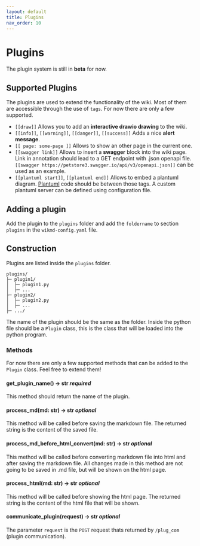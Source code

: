 ```yaml
---
layout: default
title: Plugins
nav_order: 10
---
```


# Plugins

The plugin system is still in **beta** for now.

## Supported Plugins

The plugins are used to extend the functionality of the wiki. Most of them are accessible through the use of `tags`.
For now there are only a few supported.  

- `[[draw]]` Allows you to add an **interactive drawio drawing** to the wiki.  
- `[[info]]`, `[[warning]]`, `[[danger]]`, `[[success]]` Adds a nice **alert message**.
- `[[ page: some-page ]]` Allows to show an other page in the current one.
- `[[swagger link]]` Allows to insert a **swagger** block into the wiki page. Link in annotation should lead 
  to a GET endpoint with .json openapi file. `[[swagger https://petstore3.swagger.io/api/v3/openapi.json]]` 
  can be used as an example.
- `[[plantuml start]]`, `[[plantuml end]]` Allows to embed a plantuml diagram. [Plantuml](https://plantuml.com) code 
  should be between those tags. A custom plantuml server can be defined using configuration file.    

## Adding a plugin

Add the plugin to the `plugins` folder and add the `foldername` to section `plugins` in the `wikmd-config.yaml` file.

## Construction

Plugins are listed inside the `plugins` folder. 

```
plugins/
├─ plugin1/
│  ├─ plugin1.py
│  ├─ ...
├─ plugin2/
│  ├─ plugin2.py
│  ├─ ...
├─ .../
```

The name of the plugin should be the same as the folder. Inside the python file should be a `Plugin` class, this is the class that will be loaded into the python program.  

### Methods

For now there are only a few supported methods that can be added to the `Plugin` class. Feel free to extend them!

#### get_plugin_name() -> str *required*

This method should return the name of the plugin.

#### process_md(md: str) -> str *optional*

This method will be called before saving the markdown file. The returned string is the content of the saved file.

#### process_md_before_html_convert(md: str) -> str *optional*

This method will be called before converting markdown file into html and after saving the markdown file. All changes 
made in this method are not going to be saved in .md file, but will be shown on the html page.

#### process_html(md: str) -> str *optional*

This method will be called before showing the html page. The returned string is the content of the html file that will be shown.

#### communicate_plugin(request) -> str *optional*

The parameter `request` is the `POST` request thats returned by `/plug_com` (plugin communication).
